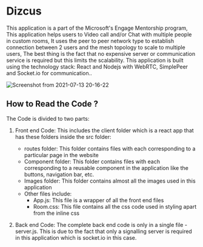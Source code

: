 # Dizcus

This application is a part of the Microsoft's Engage Mentorship program, This application helps users to Video call and/or Chat with multiple people in custom rooms, It uses the peer to peer network type to establish connection between 2 users and the mesh topology to scale to multiple users, The best thing is the fact that no expensive server or communication service is required but this limits the scalability. This application is built using the technology stack: React and Nodejs with WebRTC, SimplePeer and Socket.io for communication..

![Screenshot from 2021-07-13 20-16-22](https://user-images.githubusercontent.com/69861341/125500514-455f7958-1a48-41d4-8253-1991ce694ca1.png)

## How to Read the Code ?

The Code is divided to two parts:

1. Front end Code:
   This includes the client folder which is a react app that has these folders inside the src folder:

   - routes folder:
     This folder contains files with each corresponding to a particular page in the website
   - Component folder:
     This folder contains files with each corresponding to a reusable component in the application like the buttons, navigation bar, etc.
   - Images folder:
     This folder contains almost all the images used in this application
   - Other files include:
     - App.js:
       This file is a wrapper of all the front end files
     - Room.css:
       This file contains all the css code used in styling apart from the inline css

2. Back end Code:
   The complete back end code is only in a single file - server.js.
   This is due to the fact that only a signalling server is required in this application which is socket.io in this case.
